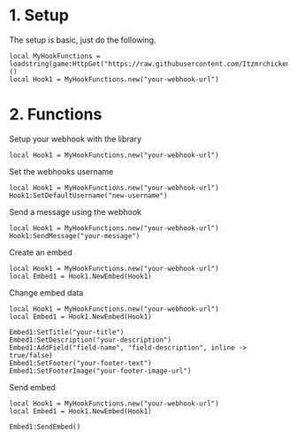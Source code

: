 # 1. Setup

The setup is basic, just do the following.
```
local MyHookFunctions = loadstring(game:HttpGet("https://raw.githubusercontent.com/Itzmrchicken/MyHook/refs/heads/main/MyHookFunctions.lua"))()
local Hook1 = MyHookFunctions.new("your-webhook-url")
```

# 2. Functions

Setup your webhook with the library
```
local Hook1 = MyHookFunctions.new("your-webhook-url")
```

Set the webhooks username
```
local Hook1 = MyHookFunctions.new("your-webhook-url")
Hook1:SetDefaultUsername("new-username")
```

Send a message using the webhook
```
local Hook1 = MyHookFunctions.new("your-webhook-url")
Hook1:SendMessage("your-message")
```

Create an embed
```
local Hook1 = MyHookFunctions.new("your-webhook-url")
local Embed1 = Hook1.NewEmbed(Hook1)
```

Change embed data
```
local Hook1 = MyHookFunctions.new("your-webhook-url")
local Embed1 = Hook1.NewEmbed(Hook1)

Embed1:SetTitle("your-title")
Embed1:SetDescription("your-description")
Embed1:AddField("field-name", "field-description", inline -> true/false)
Embed1:SetFooter("your-footer-text")
Embed1:SetFooterImage("your-footer-image-url")
```

Send embed
```
local Hook1 = MyHookFunctions.new("your-webhook-url")
local Embed1 = Hook1.NewEmbed(Hook1)

Embed1:SendEmbed()
```
